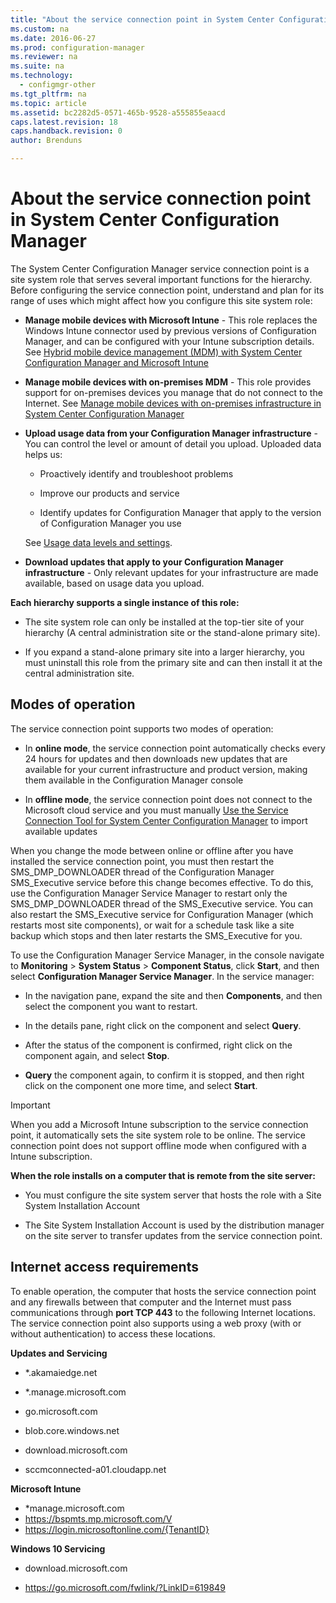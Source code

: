 ```yaml
---
title: "About the service connection point in System Center Configuration Manager"
ms.custom: na
ms.date: 2016-06-27
ms.prod: configuration-manager
ms.reviewer: na
ms.suite: na
ms.technology:
  - configmgr-other
ms.tgt_pltfrm: na
ms.topic: article
ms.assetid: bc2282d5-0571-465b-9528-a555855eaacd
caps.latest.revision: 18
caps.handback.revision: 0
author: Brenduns

---
```

# About the service connection point in System Center Configuration Manager
The System Center Configuration Manager service connection point is a site system role that serves several important functions for the hierarchy. Before configuring the service connection point, understand and plan for its range of uses which might affect how you configure this site system role:  

-   **Manage mobile devices with Microsoft Intune** - This role replaces the Windows Intune connector  used by previous versions of Configuration Manager, and can be configured with your Intune subscription details. See [Hybrid mobile device management (MDM) with System Center Configuration Manager and Microsoft Intune](../../../../mdm/plan-design/hybrid-mobile-device-management.md)  

-   **Manage mobile devices with on-premises MDM** - This role provides support for on-premises devices you manage that do not connect to the Internet. See [Manage mobile devices with on-premises infrastructure in System Center Configuration Manager](../../../../mdm/understand/manage-mobile-devices-with-on-premises-infrastructure.md)  

-   **Upload usage data from your Configuration Manager infrastructure** - You can control the level or amount of detail you upload. Uploaded data helps us:  

    -   Proactively identify and troubleshoot problems  

    -   Improve our products and service  

    -   Identify updates for Configuration Manager that apply to the version of Configuration Manager you use  

     See [Usage data levels and settings](../../../../core/servers/deploy/install/setup-reference.md#bkmk_usage).  

-   **Download updates that apply to your Configuration Manager infrastructure** - Only relevant updates for your infrastructure are made available, based on usage data you upload.  

 **Each hierarchy supports a single instance of this role:**  

-   The site system role can only be installed at the top-tier site of your hierarchy (A central administration site or the stand-alone primary site).  

-   If you expand a stand-alone primary site into a larger hierarchy, you must uninstall this role from the primary site and can then install it at the central administration site.  

##  <a name="bkmk_modes"></a> Modes of operation  
 The service connection point supports two modes of operation:  

-   In **online mode**, the service connection point automatically checks every 24 hours for updates and then downloads new updates that are available for your current infrastructure and product version, making them available in the Configuration Manager console  

-   In **offline mode**, the service connection point does not connect to the Microsoft cloud service and you must manually [Use the Service Connection Tool for System Center Configuration Manager](../../../../core/servers/manage/use-the-service-connection-tool.md) to import available updates  

When you change the mode between online or offline after you have installed the service connection point, you  must then restart the SMS_DMP_DOWNLOADER thread of the Configuration Manager SMS_Executive service before this change becomes effective.  To do this, use the Configuration Manager Service Manager to restart only the SMS_DMP_DOWNLOADER thread of the SMS_Executive service.  You can also restart the SMS_Executive service for Configuration Manager (which restarts most site components), or wait for a schedule task like a site backup which stops and then later restarts the SMS_Executive for you.  

To use the Configuration Manager Service Manager, in the console navigate to **Monitoring** > **System Status** > **Component Status**, click **Start**, and then   select **Configuration Manager Service Manager**.  In the service manager:  

-   In the navigation pane, expand the  site and then **Components**, and then select the component you want to restart.  

-   In the details pane, right click on the component and select **Query**.  

-   After the status of the component is confirmed, right click on the component again, and select **Stop**.  

-   **Query** the component again, to confirm it is stopped, and then right click on the component one more time, and select **Start**.  

> [!IMPORTANT]  
>  When you add a  Microsoft Intune subscription to the service connection point, it automatically sets the site system role to be online. The service connection point does not support offline mode when configured with a Intune subscription.  

**When the role installs on a computer that is remote from the site server:**  

-   You must configure the site system server that hosts the role with a Site System Installation Account  

-   The Site System Installation Account is used by the distribution manager on the site server to transfer updates from the service connection point.  

##  <a name="bkmk_urls"></a> Internet access requirements  
To enable operation, the computer that hosts the service connection point and any firewalls between that computer and the Internet must pass communications through **port TCP 443** to the following Internet locations. The service connection point also supports using a web proxy (with or without authentication) to access these locations.  

**Updates and Servicing**  

-   *.akamaiedge.net  

-   *.manage.microsoft.com

-   go.microsoft.com

-   blob.core.windows.net  

-   download.microsoft.com  

-   sccmconnected-a01.cloudapp.net  

**Microsoft Intune**  

-   *manage.microsoft.com  
-   https://bspmts.mp.microsoft.com/V
-   https://login.microsoftonline.com/{TenantID}


**Windows 10 Servicing**  

-   download.microsoft.com  

-   https://go.microsoft.com/fwlink/?LinkID=619849  
